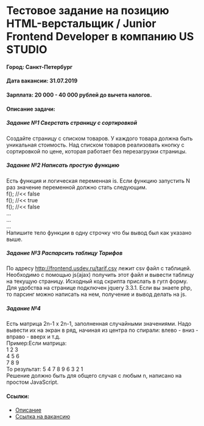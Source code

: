 # Тестовое задание на позицию HTML-верстальщик / Junior Frontend Developer в компанию US STUDIO
#### Город: Санкт-Петербург
#### Дата вакансии: 31.07.2019
#### Зарплата: 20 000 - 40 000 рублей до вычета налогов.

#### Описание задачи:

##### Задание №1 Сверстать страницу с сортировкой
Создайте страницу с списком товаров. У каждого товара должна быть уникальная стоимость. Над списком товаров реализовать кнопку с сортировкой по цене, которая работает без перезагрузки страницы.

##### Задание №2 Написать простую функцию
Есть функция и логическая переменная is. Если функцию запустить N раз значение переменной должно стать следующим.</br>
f(); //<< false</br>
f(); //<< true</br>
f(); //<< false</br>
...</br>
...</br>
...</br>
Напишите тело функции в одну строчку что бы вывод был как указано выше.

##### Задание №3 Распарсить таблицу Тарифов
По адресу http://frontend.usdev.ru/tarif.csv лежит csv файл с таблицей. Необходимо с помощью js(ajax) получить этот файл и вывести таблицу на текущую страницу. Исходный код скрипта прислать в гугл форму. Для удобства на странице подключен jquery 3.3.1. Если вы знаете php, то парсинг можно написать на нем, получение и вывод делать на js.

##### Задание №4
Есть матрица 2n-1 x 2n-1, заполненная случайными значениями. Надо вывести их на экран в ряд, начиная из центра по спирали: влево - вниз - вправо - вверх и т.д.</br>
Пример:Если матрица:</br>
1 2 3</br>
4 5 6</br>
7 8 9</br>
То результат: 5 4 7 8 9 6 3 2 1</br>
Решение должно быть для общего случая с любым n, написано на простом JavaScript.

#### Ссылки:
- <a href="http://frontend.usdev.ru/">Описание</a> 
- <a href="https://spb.hh.ru/vacancy/32775229">Ссылка на вакансию</a>


